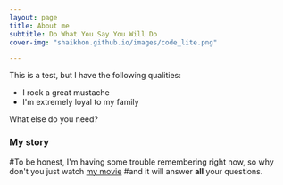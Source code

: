```yaml
---
layout: page
title: About me
subtitle: Do What You Say You Will Do
cover-img: "shaikhon.github.io/images/code_lite.png"

---
```


This is a test, but I have the following qualities:

- I rock a great mustache
- I'm extremely loyal to my family

What else do you need?

### My story

#To be honest, I'm having some trouble remembering right now, so why don't you just watch [my movie](https://en.wikipedia.org/wiki/The_Princess_Bride_%28film%29) #and it will answer **all** your questions.
